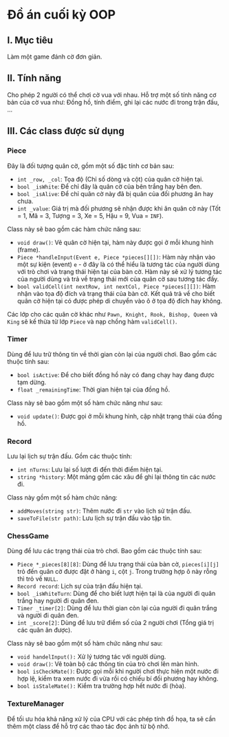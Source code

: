 # Đồ án cuối kỳ OOP

## I. Mục tiêu

Làm một game đánh cờ đơn giản.

## II. Tính năng

Cho phép 2 người có thể chơi cờ vua với nhau. Hỗ trợ một số tính năng cơ bản của cờ vua như: Đồng hồ, tính điểm, ghi lại các nước đi trong trận đấu, ...

## III. Các class được sử dụng

### Piece

Đây là đối tượng quân cờ, gồm một số đặc tính cơ bản sau:

- `int _row, _col`: Tọa độ (Chỉ số dòng và cột) của quân cờ hiện tại.
- `bool _isWhite`: Để chỉ đây là quân cờ của bên trắng hay bên đen.
- `bool _isAlive`: Để chỉ quân cờ này đã bị quân của đối phương ăn hay chưa.
- `int _value`: Giá trị mà đối phương sẽ nhận được khi ăn quân cờ này (Tốt = 1, Mã = 3, Tượng = 3, Xe = 5, Hậu = 9, Vua = `INF`).

Class này sẽ bao gồm các hàm chức năng sau:

- `void draw()`: Vẽ quân cờ hiện tại, hàm này được gọi ở mỗi khung hình (frame).
- `Piece *handleInput(Event e, Piece *pieces[][])`: Hàm này nhận vào một sự kiện (event) `e` - ở đây là có thể hiểu là tương tác của người dùng với trò chơi và trạng thái hiện tại của bàn cờ. Hàm này sẽ xử lý tương tác của người dùng và trả về trạng thái mới của quân cờ sau tương tác đấy.
- `bool validCell(int nextRow, int nextCol, Piece *pieces[][])`: Hàm nhận vào tọa độ đích và trạng thái của bàn cờ. Kết quả trả về cho biết quân cờ hiện tại có được phép di chuyển vào ô ở tọa độ đích hay không.

Các lớp cho các quân cờ khác như `Pawn, Knight, Rook, Bishop, Queen` và `King` sẽ kế thừa từ lớp `Piece` và nạp chồng hàm `validCell()`.

### Timer

Dùng để lưu trữ thông tin về thời gian còn lại của người chơi. Bao gồm các thuộc tính sau:

- `bool isActive`: Để cho biết đồng hồ này có đang chạy hay đang được tạm dừng.
- `float _remainingTime`: Thời gian hiện tại của đồng hồ.

Class này sẽ bao gồm một số hàm chức năng như sau:

- `void update()`: Được gọi ở mỗi khung hình, cập nhật trạng thái của đồng hồ.

### Record

Lưu lại lịch sự trận đấu. Gồm các thuộc tính:

- `int nTurns`: Lưu lại số lượt đi đến thời điểm hiện tại.
- `string *history`: Một mảng gồm các xâu để ghi lại thông tin các nước đi.

Class này gồm một số hàm chức năng:

- `addMoves(string str)`: Thêm nước đi `str` vào lịch sử trận đấu.
- `saveToFile(str path)`: Lưu lịch sự trận đấu vào tập tin.

### ChessGame

Dùng để lưu các trạng thái của trò chơi. Bao gồm các thuộc tính sau:

- `Piece *_pieces[8][8]`: Dùng để lưu trạng thái của bàn cờ, `pieces[i][j]` trỏ đến quân cờ được đặt ở hàng `i`, cột `j`. Trong trường hợp ô này rỗng thì trỏ về `NULL`.
- `Record record`: Lịch sự của trận đấu hiện tại.
- `bool _isWhiteTurn`: Dùng để cho biết lượt hiện tại là của người đi quân trắng hay người đi quân đen.
- `Timer _timer[2]`: Dùng để lưu thời gian còn lại của người đi quân trắng và người đi quân đen.
- `int _score[2]`: Dùng để lưu trữ điểm số của 2 người chơi (Tổng giá trị các quân ăn được).

Class này sẽ bao gồm một số hàm chức năng như sau:

- `void handelInput():` Xử lý tương tác với người dùng.
- `void draw()`: Vẽ toàn bộ các thông tin của trò chơi lên màn hình.
- `bool isCheckMate()`: Được gọi mỗi khi người chơi thực hiện một nước đi hợp lệ, kiểm tra xem nước đi vừa rồi có chiếu bí đối phương hay không.
- `bool isStaleMate():` Kiểm tra trường hợp hết nước đi (hòa).

### TextureManager

Để tối ưu hóa khả năng xử lý của CPU với các phép tính đồ họa, ta sẽ cần thêm một class để hỗ trợ các thao tác đọc ảnh từ bộ nhớ.

